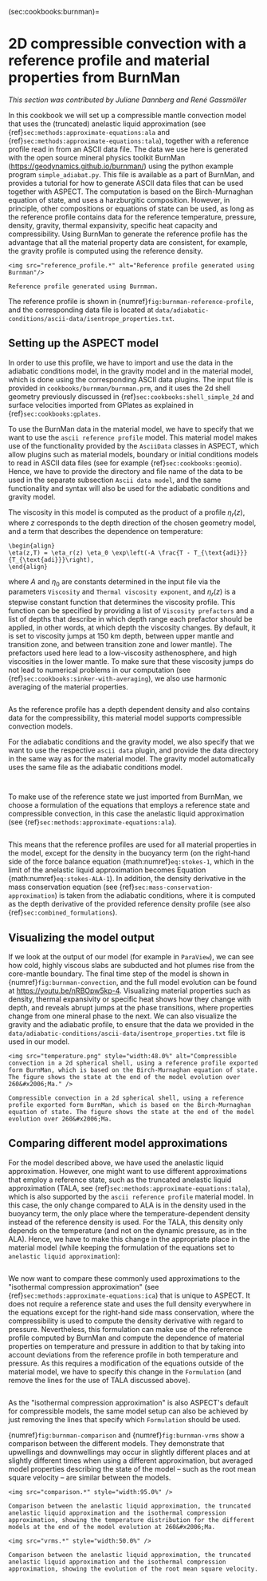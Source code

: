 (sec:cookbooks:burnman)=
# 2D compressible convection with a reference profile and material properties from BurnMan

*This section was contributed by Juliane Dannberg and Ren&eacute; Gassm&ouml;ller*

In this cookbook we will set up a compressible mantle convection model that uses the (truncated) anelastic liquid approximation (see {ref}`sec:methods:approximate-equations:ala` and {ref}`sec:methods:approximate-equations:tala`), together with a reference profile read in from an ASCII data file.
The data we use here is generated with the open source mineral physics toolkit BurnMan (<https://geodynamics.github.io/burnman/>) using the python example program `simple_adiabat.py`.
This file is available as a part of BurnMan, and provides a tutorial for how to generate ASCII data files that can be used together with ASPECT.
The computation is based on the Birch-Murnaghan equation of state, and uses a harzburgitic composition.
However, in principle, other compositions or equations of state can be used, as long as the reference profile contains data for the reference temperature, pressure, density, gravity, thermal expansivity, specific heat capacity and compressibility.
Using BurnMan to generate the reference profile has the advantage that all the material property data are consistent, for example, the gravity profile is computed using the reference density.

```{figure-md} fig:burnman-reference-profile
<img src="reference_profile.*" alt="Reference profile generated using Burnman"/>

Reference profile generated using Burnman.
```

The reference profile is shown in {numref}`fig:burnman-reference-profile`, and the corresponding data file is located at `data/adiabatic-conditions/ascii-data/isentrope_properties.txt`.

## Setting up the ASPECT model

In order to use this profile, we have to import and use the data in the adiabatic conditions model, in the gravity model and in the material model, which is done using the corresponding ASCII data plugins.
The input file is provided in `cookbooks/burnman/burnman.prm`, and it uses the 2d shell geometry previously discussed in {ref}`sec:cookbooks:shell_simple_2d` and surface velocities imported from GPlates as explained in {ref}`sec:cookbooks:gplates`.

To use the BurnMan data in the material model, we have to specify that we want to use the `ascii reference profile` model.
This material model makes use of the functionality provided by the `AsciiData` classes in ASPECT, which allow plugins such as material models, boundary or initial conditions models to read in ASCII data files (see for example {ref}`sec:cookbooks:geomio`).
Hence, we have to provide the directory and file name of the data to be used in the separate subsection `Ascii data model`, and the same functionality and syntax will also be used for the adiabatic conditions and gravity model.

The viscosity in this model is computed as the product of a profile $\eta_r(z)$, where $z$ corresponds to the depth direction of the chosen geometry model, and a term that describes the dependence on temperature:
```{math}
\begin{align}
\eta(z,T) = \eta_r(z) \eta_0 \exp\left(-A \frac{T - T_{\text{adi}}}{T_{\text{adi}}}\right),
\end{align}
```
where $A$ and $\eta_0$ are constants determined in the input file via the parameters `Viscosity` and `Thermal viscosity exponent`, and $\eta_r(z)$ is a stepwise constant function that determines the viscosity profile.
This function can be specified by providing a list of `Viscosity prefactors` and a list of depths that describe in which depth range each prefactor should be applied, in other words, at which depth the viscosity changes. By default, it is set to viscosity jumps at 150 km depth, between upper mantle and transition zone, and between transition zone and lower mantle). The prefactors used here lead to a low-viscosity asthenosphere, and high viscosities in the lower mantle.
To make sure that these viscosity jumps do not lead to numerical problems in our computation (see {ref}`sec:cookbooks:sinker-with-averaging`), we also use harmonic averaging of the material properties.

```{literalinclude} material_model.part.prm
```

As the reference profile has a depth dependent density and also contains data for the compressibility, this material model supports compressible convection models.

For the adiabatic conditions and the gravity model, we also specify that we want to use the respective `ascii data` plugin, and provide the data directory in the same way as for the material model.
The gravity model automatically uses the same file as the adiabatic conditions model.

```{literalinclude} adiabatic_conditions.part.prm
```

```{literalinclude} gravity_model.part.prm
```

To make use of the reference state we just imported from BurnMan, we choose a formulation of the equations that employs a reference state and compressible convection, in this case the anelastic liquid approximation (see {ref}`sec:methods:approximate-equations:ala`).

```{literalinclude} formulation.part.prm
```

This means that the reference profiles are used for all material properties in the model, except for the density in the buoyancy term (on the right-hand side of the force balance equation {math:numref}`eq:stokes-1`, which in the limit of the anelastic liquid approximation becomes Equation {math:numref}`eq:stokes-ALA-1`).
In addition, the density derivative in the mass conservation equation (see {ref}`sec:mass-conservation-approximation`) is taken from the adiabatic conditions, where it is computed as the depth derivative of the provided reference density profile (see also {ref}`sec:combined_formulations`).

## Visualizing the model output

If we look at the output of our model (for example in `ParaView`), we can see how cold, highly viscous slabs are subducted and hot plumes rise from the core-mantle boundary.
The final time step of the model is shown in {numref}`fig:burnman-convection`, and the full model evolution can be found at <https://youtu.be/nRBOpw5kp-4>.
Visualizing material properties such as density, thermal expansivity or specific heat shows how they change with depth, and reveals abrupt jumps at the phase transitions, where properties change from one mineral phase to the next.
We can also visualize the gravity and the adiabatic profile, to ensure that the data we provided in the `data/adiabatic-conditions/ascii-data/isentrope_properties.txt` file is used in our model.

```{figure-md} fig:burnman-convection
<img src="temperature.png" style="width:48.0%" alt="Compressible convection in a 2d spherical shell, using a reference profile exported form BurnMan, which is based on the Birch-Murnaghan equation of state. The figure shows the state at the end of the model evolution over 260&#x2006;Ma." />

Compressible convection in a 2d spherical shell, using a reference profile exported form BurnMan, which is based on the Birch-Murnaghan equation of state. The figure shows the state at the end of the model evolution over 260&#x2006;Ma.
```


## Comparing different model approximations

For the model described above, we have used the anelastic liquid approximation.
However, one might want to use different approximations that employ a reference state, such as the truncated anelastic liquid approximation (TALA, see {ref}`sec:methods:approximate-equations:tala`), which is also supported by the `ascii reference profile` material model.
In this case, the only change compared to ALA is in the density used in the buoyancy term, the only place where the temperature-dependent density instead of the reference density is used.
For the TALA, this density only depends on the temperature (and not on the dynamic pressure, as in the ALA).
Hence, we have to make this change in the appropriate place in the material model (while keeping the formulation of the equations set to `anelastic liquid approximation`):

```{literalinclude} tala.part.prm
```

We now want to compare these commonly used approximations to the "isothermal compression approximation" (see {ref}`sec:methods:approximate-equations:ica`) that is unique to ASPECT.
It does not require a reference state and uses the full density everywhere in the equations except for the right-hand side mass conservation, where the compressibility is used to compute the density derivative with regard to pressure.
Nevertheless, this formulation can make use of the reference profile computed by BurnMan and compute the dependence of material properties on temperature and pressure in addition to that by taking into account deviations from the reference profile in both temperature and pressure. As this requires a modification of the equations outside of the material model, we have to specify this change in the `Formulation` (and remove the lines for the use of TALA discussed above).

```{literalinclude} formulation_ica.part.prm
```

As the "isothermal compression approximation" is also ASPECT's default for compressible models, the same model setup can also be achieved by just removing the lines that specify which `Formulation` should be used.

{numref}`fig:burnman-comparison` and {numref}`fig:burnman-vrms` show a comparison between the different models.
They demonstrate that upwellings and downwellings may occur in slightly different places and at slightly different times when using a different approximation, but averaged model properties describing the state of the model &ndash; such as the root mean square velocity &ndash; are similar between the models.

```{figure-md} fig:burnman-comparison
<img src="comparison.*" style="width:95.0%" />

Comparison between the anelastic liquid approximation, the truncated anelastic liquid approximation and the isothermal compression approximation, showing the temperature distribution for the different models at the end of the model evolution at 260&#x2006;Ma.
```

```{figure-md} fig:burnman-vrms
<img src="vrms.*" style="width:50.0%" />

Comparison between the anelastic liquid approximation, the truncated anelastic liquid approximation and the isothermal compression approximation, showing the evolution of the root mean square velocity.
```
